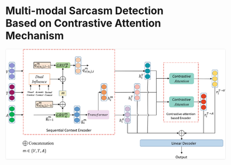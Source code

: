 # Multi-modal Sarcasm Detection Based on Contrastive Attention Mechanism
<a target="_blank" href="https://huggingface.co/support">
    <img alt="HuggingFace Expert Acceleration Program" src="network.jpg" style="max-width: 600px; border: 1px solid #eee; border-radius: 4px; box-shadow: 0 1px 2px 0 rgba(0, 0, 0, 0.05);">
</a><br>

